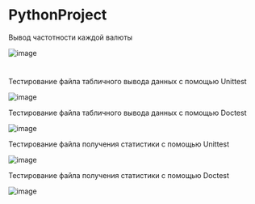 # PythonProject

Вывод частотности каждой валюты

![image](https://user-images.githubusercontent.com/98341388/209951709-e90f20ee-03e1-49f7-9392-03fa1035f1c4.png)


#

Тестирование файла табличного вывода данных с помощью Unittest

![image](https://user-images.githubusercontent.com/98341388/204642456-eaa0e45c-bf10-4b2b-9aaa-3cdcacbe51b6.png)

Тестирование файла табличного вывода данных с помощью Doctest

![image](https://user-images.githubusercontent.com/98341388/204643114-266e3e1b-6703-491e-a3ce-8088bd6226e9.png)

Тестирование файла получения статистики с помощью Unittest

![image](https://user-images.githubusercontent.com/98341388/204643335-9b8bf39d-c81d-41f6-9010-aa61ce98b2cf.png)

Тестирование файла получения статистики с помощью Doctest

![image](https://user-images.githubusercontent.com/98341388/204643669-5baa6a8a-96a8-4d5c-bc9f-c7707b00375b.png)
